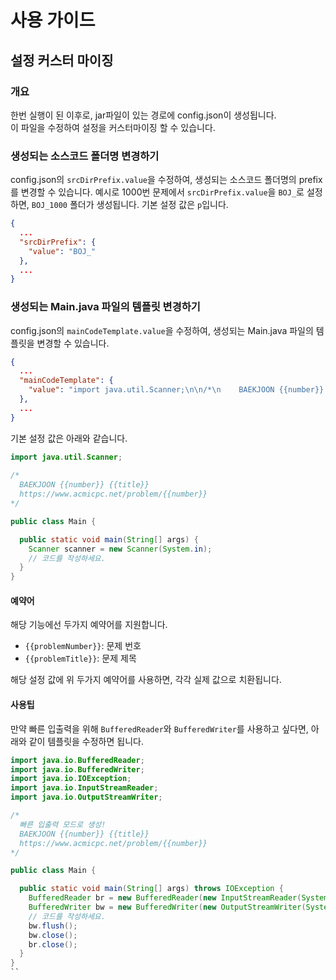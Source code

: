 # 사용 가이드

## 설정 커스터 마이징

### 개요

한번 실행이 된 이후로, jar파일이 있는 경로에 config.json이 생성됩니다.  
이 파일을 수정하여 설정을 커스터마이징 할 수 있습니다.

### 생성되는 소스코드 폴더명 변경하기

config.json의 `srcDirPrefix.value`을 수정하여, 생성되는 소스코드 폴더명의 prefix를 변경할 수 있습니다.
예시로 1000번 문제에서 `srcDirPrefix.value`을 `BOJ_`로 설정하면, `BOJ_1000` 폴더가 생성됩니다. 기본 설정 값은 `p`입니다.

```json
{
  ...
  "srcDirPrefix": {
    "value": "BOJ_"
  },
  ...
}
```

### 생성되는 Main.java 파일의 템플릿 변경하기

config.json의 `mainCodeTemplate.value`을 수정하여, 생성되는 Main.java 파일의 템플릿을 변경할 수 있습니다.

```json
{
  ...
  "mainCodeTemplate": {
    "value": "import java.util.Scanner;\n\n/*\n    BAEKJOON {{number}} {{title}}\n    https://www.acmicpc.net/problem/{{number}}\n*/\n\npublic class Main {\n\n  public static void main(String[] args) {\n    Scanner scanner = new Scanner(System.in);\n    // 코드를 작성하세요.\n  }\n}\n"
  },
  ...
}
```

기본 설정 값은 아래와 같습니다.

```java
import java.util.Scanner;
    
/*
  BAEKJOON {{number}} {{title}}
  https://www.acmicpc.net/problem/{{number}}
*/

public class Main {

  public static void main(String[] args) {
    Scanner scanner = new Scanner(System.in);
    // 코드를 작성하세요.
  }
}
```

#### 예약어

해당 기능에선 두가지 예약어를 지원합니다.

- `{{problemNumber}}`: 문제 번호
- `{{problemTitle}}`: 문제 제목

해당 설정 값에 위 두가지 예약어를 사용하면, 각각 실제 값으로 치환됩니다.

#### 사용팁

만약 빠른 입출력을 위해 `BufferedReader`와 `BufferedWriter`를 사용하고 싶다면, 아래와 같이 템플릿을 수정하면 됩니다.

```java
import java.io.BufferedReader;
import java.io.BufferedWriter;
import java.io.IOException;
import java.io.InputStreamReader;
import java.io.OutputStreamWriter;

/*
  빠른 입출력 모드로 생성!
  BAEKJOON {{number}} {{title}}
  https://www.acmicpc.net/problem/{{number}}
*/

public class Main {

  public static void main(String[] args) throws IOException {
    BufferedReader br = new BufferedReader(new InputStreamReader(System.in));
    BufferedWriter bw = new BufferedWriter(new OutputStreamWriter(System.out));
    // 코드를 작성하세요.
    bw.flush();
    bw.close();
    br.close();
  }
}
``
